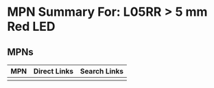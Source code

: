 



# MPN Summary For: L05RR > 5 mm Red LED

## MPNs
  

|MPN|Direct Links|Search Links|
| :--- | :--- | :--- |
||||
